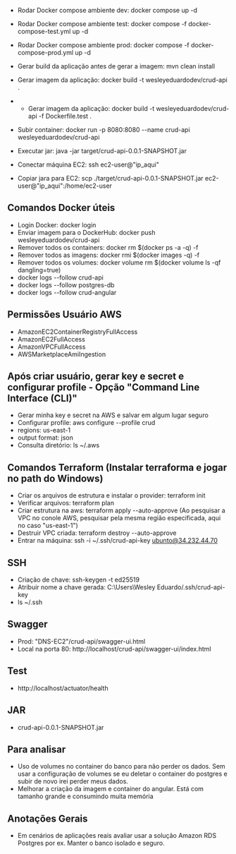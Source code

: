 
- Rodar Docker compose ambiente dev: docker compose up -d
- Rodar Docker compose ambiente test: docker compose -f docker-compose-test.yml up -d
- Rodar Docker compose ambiente prod: docker compose -f docker-compose-prod.yml up -d

- Gerar build da aplicação antes de gerar a imagem: mvn clean install
- Gerar imagem da aplicação: docker build -t wesleyeduardodev/crud-api .
- - Gerar imagem da aplicação: docker build -t wesleyeduardodev/crud-api -f Dockerfile.test .
- Subir container: docker run -p 8080:8080 --name crud-api wesleyeduardodev/crud-api

- Executar jar: java -jar target/crud-api-0.0.1-SNAPSHOT.jar
- Conectar máquina EC2: ssh ec2-user@"ip_aqui"
- Copiar jara para EC2: scp ./target/crud-api-0.0.1-SNAPSHOT.jar ec2-user@"ip_aqui":/home/ec2-user

## Comandos Docker úteis
- Login Docker: docker login
- Enviar imagem para o DockerHub: docker push wesleyeduardodev/crud-api
- Remover todos os containers: docker rm $(docker ps -a -q) -f
- Remover todos as imagens: docker rmi $(docker images -q) -f
- Remover todos os volumes: docker volume rm $(docker volume ls -qf dangling=true) 
- docker logs --follow crud-api
- docker logs --follow postgres-db
- docker logs --follow crud-angular


## Permissões Usuário AWS
- AmazonEC2ContainerRegistryFullAccess
- AmazonEC2FullAccess
- AmazonVPCFullAccess
- AWSMarketplaceAmiIngestion

## Após criar usuário, gerar key e secret e configurar profile - Opção "Command Line Interface (CLI)"
- Gerar minha key e secret na AWS e salvar em algum lugar seguro
- Configurar profile: aws configure --profile crud
- regions: us-east-1
- output format: json
- Consulta diretório: ls ~/.aws

## Comandos Terraform (Instalar terraforma e jogar no path do Windows)
- Criar os arquivos de estrutura e instalar o provider: terraform init
- Verificar arquivos: terraform plan
- Criar estrutura na aws: terraform apply --auto-approve (Ao pesquisar a VPC no conole AWS, pesquisar pela mesma região especificada, aqui no caso "us-east-1")
- Destruir VPC criada: terraform destroy --auto-approve
- Entrar na máquina: ssh -i ~/.ssh/crud-api-key ubunto@34.232.44.70

## SSH
- Criação de chave: ssh-keygen -t ed25519
- Atribuir nome a chave gerada: C:\Users\Wesley Eduardo/.ssh/crud-api-key
- ls ~/.ssh

## Swagger
- Prod: "DNS-EC2"/crud-api/swagger-ui.html
- Local na porta 80: http://localhost/crud-api/swagger-ui/index.html

## Test
- http://localhost/actuator/health

## JAR
- crud-api-0.0.1-SNAPSHOT.jar


## Para analisar
- Uso de volumes no container do banco para não perder os dados. Sem usar a configuração de volumes se eu deletar o container do postgres e subir de novo irei perder meus dados.
- Melhorar a criação da imagem e container do angular. Está com tamanho grande e consumindo muita memória

## Anotações Gerais
- Em cenários de aplicações reais avaliar usar a solução Amazon RDS Postgres por ex. Manter o banco isolado e seguro.